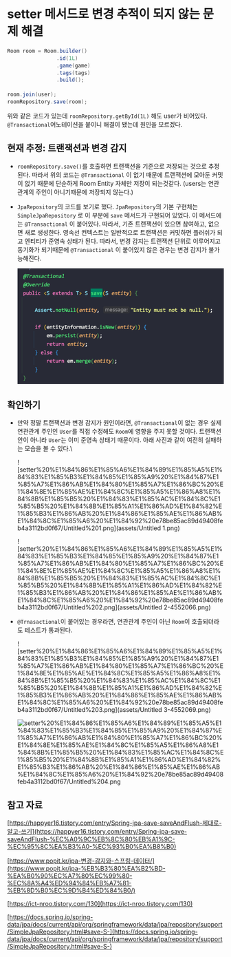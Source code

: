 # setter 메서드로 변경 추적이 되지 않는 문제 해결

```java
Room room = Room.builder()
                .id(1L)
                .game(game)
                .tags(tags)
                .build();

room.join(user);
roomRepository.save(room);
```

위와 같은 코드가 있는데 `roomRepository.getById(1L)` 해도 user가 비어있다. `@Transactional`어노테이션을 붙이니 해결이 됐는데 원인을 모르겠다.

## 현재 추정: 트랜잭션과 변경 감지

* `roomRepository.save()`를 호출하면 트랜잭션을 기준으로 저장되는 것으로 추정된다. 따라서 위의 코드는 `@Transactional` 이 없기 때문에 트랜잭션에 모아둔 커밋이 없기 때문에 단순하게 Room Entity 자체만 저장이 되는것같다. (users는 연관관계의 주인이 아니기때문에 저장되지 않는다.)
*   `JpaRepository`의 코드를 보기로 했다. `JpaRepository`의 기본 구현체는 `SimpleJpaRepository` 로 이 부분에 `save` 메서드가 구현되어 있었다. 이 메서드에는 `@Transactional` 이 붙어있다. 따라서, 기존 트랜잭션이 있으면 참여하고, 없으면 새로 생성한다. 영속선 컨텍스트는 일반적으로 트랜잭션은 커밋하면 플러쉬가 되고 엔티티가 준영속 상태가 된다. 따라서, 변경 감지는 트랜잭션 단위로 이루어지고 동기화가 되기때문에 `@Transactional` 이 붙어있지 않은 경우는 변경 감지가 불가능해진다.

    ![setter%20%E1%84%86%E1%85%A6%E1%84%89%E1%85%A5%E1%84%83%E1%85%B3%E1%84%85%E1%85%A9%20%E1%84%87%E1%85%A7%E1%86%AB%E1%84%80%E1%85%A7%E1%86%BC%20%E1%84%8E%E1%85%AE%E1%84%8C%E1%85%A5%E1%86%A8%E1%84%8B%E1%85%B5%20%E1%84%83%E1%85%AC%E1%84%8C%E1%85%B5%20%E1%84%8B%E1%85%A1%E1%86%AD%E1%84%82%E1%85%B3%E1%86%AB%20%E1%84%86%E1%85%AE%E1%86%AB%E1%84%8C%E1%85%A6%20%E1%84%92%20e78be85ac89d49408feb4a3112bd0f67/Untitled.png](assets/Untitled-4552059.png)

## 확인하기

*   만약 정말 트랜잭션과 변경 감지가 원인이라면, `@Transactional`이 없는 경우 실제 연관관계 주인인 `User`를 직접 수정해도 `Room`에 영향을 주지 못할 것이다. 트랜잭션 안이 아니라 `User`는 이미 준영속 상태기 때문이다. 아래 사진과 같이 여전히 실패하는 모습을 볼 수 있다.\\

    !\[setter%20%E1%84%86%E1%85%A6%E1%84%89%E1%85%A5%E1%84%83%E1%85%B3%E1%84%85%E1%85%A9%20%E1%84%87%E1%85%A7%E1%86%AB%E1%84%80%E1%85%A7%E1%86%BC%20%E1%84%8E%E1%85%AE%E1%84%8C%E1%85%A5%E1%86%A8%E1%84%8B%E1%85%B5%20%E1%84%83%E1%85%AC%E1%84%8C%E1%85%B5%20%E1%84%8B%E1%85%A1%E1%86%AD%E1%84%82%E1%85%B3%E1%86%AB%20%E1%84%86%E1%85%AE%E1%86%AB%E1%84%8C%E1%85%A6%20%E1%84%92%20e78be85ac89d49408feb4a3112bd0f67/Untitled%201.png]\(assets/Untitled 1.png)

    !\[setter%20%E1%84%86%E1%85%A6%E1%84%89%E1%85%A5%E1%84%83%E1%85%B3%E1%84%85%E1%85%A9%20%E1%84%87%E1%85%A7%E1%86%AB%E1%84%80%E1%85%A7%E1%86%BC%20%E1%84%8E%E1%85%AE%E1%84%8C%E1%85%A5%E1%86%A8%E1%84%8B%E1%85%B5%20%E1%84%83%E1%85%AC%E1%84%8C%E1%85%B5%20%E1%84%8B%E1%85%A1%E1%86%AD%E1%84%82%E1%85%B3%E1%86%AB%20%E1%84%86%E1%85%AE%E1%86%AB%E1%84%8C%E1%85%A6%20%E1%84%92%20e78be85ac89d49408feb4a3112bd0f67/Untitled%202.png]\(assets/Untitled 2-4552066.png)
*   `@Trnasactional`이 붙어있는 경우라면, 연관관계 주인이 아닌 `Room`이 호출되더라도 테스트가 통과된다.

    !\[setter%20%E1%84%86%E1%85%A6%E1%84%89%E1%85%A5%E1%84%83%E1%85%B3%E1%84%85%E1%85%A9%20%E1%84%87%E1%85%A7%E1%86%AB%E1%84%80%E1%85%A7%E1%86%BC%20%E1%84%8E%E1%85%AE%E1%84%8C%E1%85%A5%E1%86%A8%E1%84%8B%E1%85%B5%20%E1%84%83%E1%85%AC%E1%84%8C%E1%85%B5%20%E1%84%8B%E1%85%A1%E1%86%AD%E1%84%82%E1%85%B3%E1%86%AB%20%E1%84%86%E1%85%AE%E1%86%AB%E1%84%8C%E1%85%A6%20%E1%84%92%20e78be85ac89d49408feb4a3112bd0f67/Untitled%203.png]\(assets/Untitled 3-4552069.png)

    ![setter%20%E1%84%86%E1%85%A6%E1%84%89%E1%85%A5%E1%84%83%E1%85%B3%E1%84%85%E1%85%A9%20%E1%84%87%E1%85%A7%E1%86%AB%E1%84%80%E1%85%A7%E1%86%BC%20%E1%84%8E%E1%85%AE%E1%84%8C%E1%85%A5%E1%86%A8%E1%84%8B%E1%85%B5%20%E1%84%83%E1%85%AC%E1%84%8C%E1%85%B5%20%E1%84%8B%E1%85%A1%E1%86%AD%E1%84%82%E1%85%B3%E1%86%AB%20%E1%84%86%E1%85%AE%E1%86%AB%E1%84%8C%E1%85%A6%20%E1%84%92%20e78be85ac89d49408feb4a3112bd0f67/Untitled%204.png](../../../3.Resource/%ED%94%84%EB%A0%88%EC%9E%84%EC%9B%8C%ED%81%AC%EB%9D%BC%EC%9D%B4%EB%B8%8C%EB%9F%AC%EB%A6%AC/JPA/setter%20%E1%84%86%E1%85%A6%E1%84%89%E1%85%A5%E1%84%83%E1%85%B3%E1%84%85%E1%85%A9%20%E1%84%87%E1%85%A7%E1%86%AB%E1%84%80%E1%85%A7%E1%86%BC%20%E1%84%8E%E1%85%AE%E1%84%8C%E1%85%A5%E1%86%A8%E1%84%8B%E1%85%B5%20%E1%84%83%E1%85%AC%E1%84%8C%E1%85%B5%20%E1%84%8B%E1%85%A1%E1%86%AD%E1%84%82%E1%85%B3%E1%86%AB%20%E1%84%86%E1%85%AE%E1%86%AB%E1%84%8C%E1%85%A6%20%E1%84%92%20e78be85ac89d49408feb4a3112bd0f67/Untitled%204.png)

## 참고 자료

[https://happyer16.tistory.com/entry/Spring-jpa-save-saveAndFlush-제대로-알고-쓰기](https://happyer16.tistory.com/entry/Spring-jpa-save-saveAndFlush-%EC%A0%9C%EB%8C%80%EB%A1%9C-%EC%95%8C%EA%B3%A0-%EC%93%B0%EA%B8%B0)

[https://www.popit.kr/jpa-변경-감지와-스프링-데이터/](https://www.popit.kr/jpa-%EB%B3%80%EA%B2%BD-%EA%B0%90%EC%A7%80%EC%99%80-%EC%8A%A4%ED%94%84%EB%A7%81-%EB%8D%B0%EC%9D%B4%ED%84%B0/)

[https://ict-nroo.tistory.com/130](https://ict-nroo.tistory.com/130)

[https://docs.spring.io/spring-data/jpa/docs/current/api/org/springframework/data/jpa/repository/support/SimpleJpaRepository.html#save-S-](https://docs.spring.io/spring-data/jpa/docs/current/api/org/springframework/data/jpa/repository/support/SimpleJpaRepository.html#save-S-)
